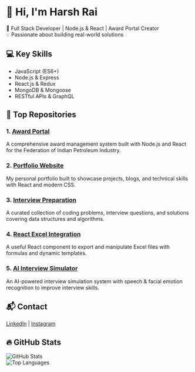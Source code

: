 # 👋 Hi, I'm Harsh Rai

🎯 Full Stack Developer | Node.js & React | Award Portal Creator  
💡 Passionate about building real-world solutions

## 💻 Key Skills
- JavaScript (ES6+)
- Node.js & Express
- React.js & Redux
- MongoDB & Mongoose
- RESTful APIs & GraphQL

## 🚀 Top Repositories

### 1. [Award Portal](https://github.com/harshrai214/award-portal)  
A comprehensive award management system built with Node.js and React for the Federation of Indian Petroleum Industry.

### 2. [Portfolio Website](https://github.com/harshrai214/portfolio)  
My personal portfolio built to showcase projects, blogs, and technical skills with React and modern CSS.

### 3. [Interview Preparation](https://github.com/harshrai214/interview-prep)  
A curated collection of coding problems, interview questions, and solutions covering data structures and algorithms.

### 4. [React Excel Integration](https://github.com/harshrai214/react-excel-integration)  
A useful React component to export and manipulate Excel files with formulas and dynamic templates.

### 5. [AI Interview Simulator](https://github.com/harshrai214/ai-interview-simulator)  
An AI-powered interview simulation system with speech & facial emotion recognition to improve interview skills.

## 📬 Contact  
[LinkedIn](https://linkedin.com/in/harshrai06) | [Instagram](https://instagram.com/rai_sahabg/)

## 🔥 GitHub Stats  
![GitHub Stats](https://github-readme-stats.vercel.app/api?username=harshrai214&show_icons=true&theme=dark)  
![Top Languages](https://github-readme-stats.vercel.app/api/top-langs/?username=harshrai214&layout=compact&theme=dark)
